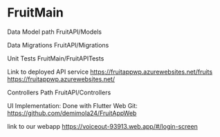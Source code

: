 # FruitMain

Data Model path
FruitAPI/Models

Data Migrations 
FruitAPI/Migrations

Unit Tests
FruitMain/FruitAPITests

Link to deployed API service
https://fruitappwp.azurewebsites.net/fruits
https://fruitappwp.azurewebsites.net/

Controllers Path
FruitAPI/Controllers


UI Implementation: Done with Flutter Web
Git: https://github.com/demimola24/FruitAppWeb

link to our webapp
https://voiceout-93913.web.app/#/login-screen
